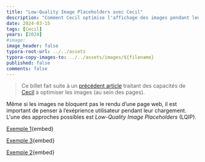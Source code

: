 ```yaml
---
title: "Low-Quality Image Placeholders avec Cecil"
description: "Comment Cecil optimise l'affichage des images pendant leur chargement."
date: 2024-03-15
tags: [Cecil]
years: [2024]
#image: 
image_header: false
typora-root-url: ../../assets
typora-copy-images-to: ../../assets/images/${filename}
published: false
comments: false
---
```


> Ce billet fait suite à un [précédent article](/blog/cecil-optimisation-images) traitant des capacités de [Cecil](/tags/cecil) à optimiser les images (au sein des pages).

Même si les images ne bloquent pas le rendu d’une page web, il est important de penser à l’exéprience utilisateur pendant leur chargement.  
L'une des approches possibles est *Low-Quality Image Placeholders* (LQIP).

<!--break-->

[Exemple 1](/videos/2024-03-15-cecil-lqip/cecil-lqip-empty.mp4){embed}

[Exemple 3](/videos/2024-03-15-cecil-lqip/cecil-lqip-data.mp4){embed}

[Exemple 2](/videos/2024-03-15-cecil-lqip/cecil-lqip-color.mp4){embed}
